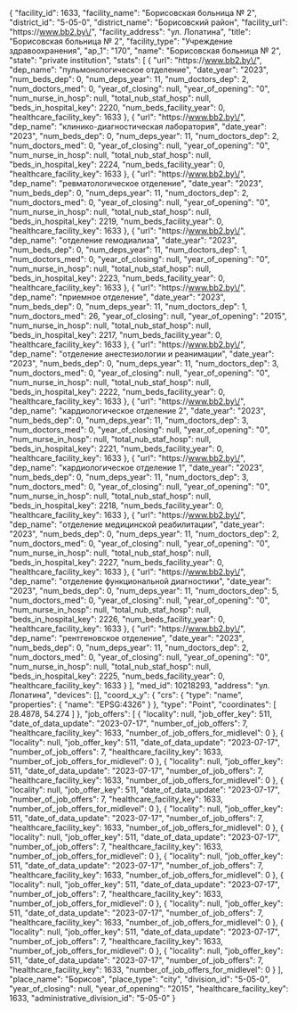 {
    "facility_id": 1633,
    "facility_name": "Борисовская больница № 2",
    "district_id": "5-05-0",
    "district_name": "Борисовский район",
    "facility_url": "https:\/\/www.bb2.by\/",
    "facility_address": "ул. Лопатина",
    "title": "Борисовская больница № 2",
    "facility_type": "Учреждение здравоохранения",
    "ap_1": "170",
    "name": "Борисовская больница № 2",
    "state": "private institution",
    "stats": [
        {
            "url": "https:\/\/www.bb2.by\/",
            "dep_name": "пульмонологическое отделение",
            "date_year": "2023",
            "num_beds_dep": 0,
            "num_deps_year": 11,
            "num_doctors_dep": 2,
            "num_doctors_med": 0,
            "year_of_closing": null,
            "year_of_opening": "0",
            "num_nurse_in_hosp": null,
            "total_nub_staf_hosp": null,
            "beds_in_hospital_key": 2220,
            "num_beds_facility_year": 0,
            "healthcare_facility_key": 1633
        },
        {
            "url": "https:\/\/www.bb2.by\/",
            "dep_name": "клинико-диагностическая лаборатория",
            "date_year": "2023",
            "num_beds_dep": 0,
            "num_deps_year": 11,
            "num_doctors_dep": 2,
            "num_doctors_med": 0,
            "year_of_closing": null,
            "year_of_opening": "0",
            "num_nurse_in_hosp": null,
            "total_nub_staf_hosp": null,
            "beds_in_hospital_key": 2224,
            "num_beds_facility_year": 0,
            "healthcare_facility_key": 1633
        },
        {
            "url": "https:\/\/www.bb2.by\/",
            "dep_name": "ревматологическое отделение",
            "date_year": "2023",
            "num_beds_dep": 0,
            "num_deps_year": 11,
            "num_doctors_dep": 2,
            "num_doctors_med": 0,
            "year_of_closing": null,
            "year_of_opening": "0",
            "num_nurse_in_hosp": null,
            "total_nub_staf_hosp": null,
            "beds_in_hospital_key": 2219,
            "num_beds_facility_year": 0,
            "healthcare_facility_key": 1633
        },
        {
            "url": "https:\/\/www.bb2.by\/",
            "dep_name": "отделение гемодиализа",
            "date_year": "2023",
            "num_beds_dep": 0,
            "num_deps_year": 11,
            "num_doctors_dep": 1,
            "num_doctors_med": 0,
            "year_of_closing": null,
            "year_of_opening": "0",
            "num_nurse_in_hosp": null,
            "total_nub_staf_hosp": null,
            "beds_in_hospital_key": 2223,
            "num_beds_facility_year": 0,
            "healthcare_facility_key": 1633
        },
        {
            "url": "https:\/\/www.bb2.by\/",
            "dep_name": "приемное отделение",
            "date_year": "2023",
            "num_beds_dep": 0,
            "num_deps_year": 11,
            "num_doctors_dep": 1,
            "num_doctors_med": 26,
            "year_of_closing": null,
            "year_of_opening": "2015",
            "num_nurse_in_hosp": null,
            "total_nub_staf_hosp": null,
            "beds_in_hospital_key": 2217,
            "num_beds_facility_year": 0,
            "healthcare_facility_key": 1633
        },
        {
            "url": "https:\/\/www.bb2.by\/",
            "dep_name": "отделение анестезиологии и реанимации",
            "date_year": "2023",
            "num_beds_dep": 0,
            "num_deps_year": 11,
            "num_doctors_dep": 3,
            "num_doctors_med": 0,
            "year_of_closing": null,
            "year_of_opening": "0",
            "num_nurse_in_hosp": null,
            "total_nub_staf_hosp": null,
            "beds_in_hospital_key": 2222,
            "num_beds_facility_year": 0,
            "healthcare_facility_key": 1633
        },
        {
            "url": "https:\/\/www.bb2.by\/",
            "dep_name": "кардиологическое отделение 2",
            "date_year": "2023",
            "num_beds_dep": 0,
            "num_deps_year": 11,
            "num_doctors_dep": 3,
            "num_doctors_med": 0,
            "year_of_closing": null,
            "year_of_opening": "0",
            "num_nurse_in_hosp": null,
            "total_nub_staf_hosp": null,
            "beds_in_hospital_key": 2221,
            "num_beds_facility_year": 0,
            "healthcare_facility_key": 1633
        },
        {
            "url": "https:\/\/www.bb2.by\/",
            "dep_name": "кардиологическое отделение 1",
            "date_year": "2023",
            "num_beds_dep": 0,
            "num_deps_year": 11,
            "num_doctors_dep": 3,
            "num_doctors_med": 0,
            "year_of_closing": null,
            "year_of_opening": "0",
            "num_nurse_in_hosp": null,
            "total_nub_staf_hosp": null,
            "beds_in_hospital_key": 2218,
            "num_beds_facility_year": 0,
            "healthcare_facility_key": 1633
        },
        {
            "url": "https:\/\/www.bb2.by\/",
            "dep_name": "отделение медицинской реабилитации",
            "date_year": "2023",
            "num_beds_dep": 0,
            "num_deps_year": 11,
            "num_doctors_dep": 2,
            "num_doctors_med": 0,
            "year_of_closing": null,
            "year_of_opening": "0",
            "num_nurse_in_hosp": null,
            "total_nub_staf_hosp": null,
            "beds_in_hospital_key": 2227,
            "num_beds_facility_year": 0,
            "healthcare_facility_key": 1633
        },
        {
            "url": "https:\/\/www.bb2.by\/",
            "dep_name": "отделение функциональной диагностики",
            "date_year": "2023",
            "num_beds_dep": 0,
            "num_deps_year": 11,
            "num_doctors_dep": 5,
            "num_doctors_med": 0,
            "year_of_closing": null,
            "year_of_opening": "0",
            "num_nurse_in_hosp": null,
            "total_nub_staf_hosp": null,
            "beds_in_hospital_key": 2226,
            "num_beds_facility_year": 0,
            "healthcare_facility_key": 1633
        },
        {
            "url": "https:\/\/www.bb2.by\/",
            "dep_name": "рентгеновское отделение",
            "date_year": "2023",
            "num_beds_dep": 0,
            "num_deps_year": 11,
            "num_doctors_dep": 2,
            "num_doctors_med": 0,
            "year_of_closing": null,
            "year_of_opening": "0",
            "num_nurse_in_hosp": null,
            "total_nub_staf_hosp": null,
            "beds_in_hospital_key": 2225,
            "num_beds_facility_year": 0,
            "healthcare_facility_key": 1633
        }
    ],
    "med_id": 10218293,
    "address": "ул. Лопатина",
    "devices": [],
    "coord_x_y": {
        "crs": {
            "type": "name",
            "properties": {
                "name": "EPSG:4326"
            }
        },
        "type": "Point",
        "coordinates": [
            28.4878,
            54.274
        ]
    },
    "job_offers": [
        {
            "locality": null,
            "job_offer_key": 511,
            "date_of_data_update": "2023-07-17",
            "number_of_job_offers": 7,
            "healthcare_facility_key": 1633,
            "number_of_job_offers_for_midlevel": 0
        },
        {
            "locality": null,
            "job_offer_key": 511,
            "date_of_data_update": "2023-07-17",
            "number_of_job_offers": 7,
            "healthcare_facility_key": 1633,
            "number_of_job_offers_for_midlevel": 0
        },
        {
            "locality": null,
            "job_offer_key": 511,
            "date_of_data_update": "2023-07-17",
            "number_of_job_offers": 7,
            "healthcare_facility_key": 1633,
            "number_of_job_offers_for_midlevel": 0
        },
        {
            "locality": null,
            "job_offer_key": 511,
            "date_of_data_update": "2023-07-17",
            "number_of_job_offers": 7,
            "healthcare_facility_key": 1633,
            "number_of_job_offers_for_midlevel": 0
        },
        {
            "locality": null,
            "job_offer_key": 511,
            "date_of_data_update": "2023-07-17",
            "number_of_job_offers": 7,
            "healthcare_facility_key": 1633,
            "number_of_job_offers_for_midlevel": 0
        },
        {
            "locality": null,
            "job_offer_key": 511,
            "date_of_data_update": "2023-07-17",
            "number_of_job_offers": 7,
            "healthcare_facility_key": 1633,
            "number_of_job_offers_for_midlevel": 0
        },
        {
            "locality": null,
            "job_offer_key": 511,
            "date_of_data_update": "2023-07-17",
            "number_of_job_offers": 7,
            "healthcare_facility_key": 1633,
            "number_of_job_offers_for_midlevel": 0
        },
        {
            "locality": null,
            "job_offer_key": 511,
            "date_of_data_update": "2023-07-17",
            "number_of_job_offers": 7,
            "healthcare_facility_key": 1633,
            "number_of_job_offers_for_midlevel": 0
        },
        {
            "locality": null,
            "job_offer_key": 511,
            "date_of_data_update": "2023-07-17",
            "number_of_job_offers": 7,
            "healthcare_facility_key": 1633,
            "number_of_job_offers_for_midlevel": 0
        },
        {
            "locality": null,
            "job_offer_key": 511,
            "date_of_data_update": "2023-07-17",
            "number_of_job_offers": 7,
            "healthcare_facility_key": 1633,
            "number_of_job_offers_for_midlevel": 0
        },
        {
            "locality": null,
            "job_offer_key": 511,
            "date_of_data_update": "2023-07-17",
            "number_of_job_offers": 7,
            "healthcare_facility_key": 1633,
            "number_of_job_offers_for_midlevel": 0
        }
    ],
    "place_name": "Борисов",
    "place_type": "city",
    "division_id": "5-05-0",
    "year_of_closing": null,
    "year_of_opening": "2015",
    "healthcare_facility_key": 1633,
    "administrative_division_id": "5-05-0"
}